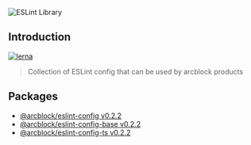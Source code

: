 ![ESLint Library](https://www.arcblock.io/.netlify/functions/badge/?text=ESLint%20Library)

## Introduction

[![lerna](https://img.shields.io/badge/maintained%20with-lerna-cc00ff.svg)](https://lernajs.io/)

> Collection of ESLint config that can be used by arcblock products

## Packages

- [@arcblock/eslint-config v0.2.2](./packages/eslint-config)
- [@arcblock/eslint-config-base v0.2.2](./packages/eslint-config-base)
- [@arcblock/eslint-config-ts v0.2.2](./packages/eslint-config-ts)

